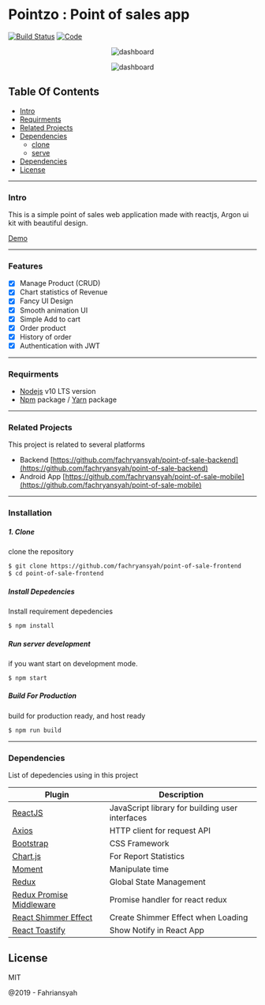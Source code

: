 # Pointzo : Point of sales app

[![Build Status](https://travis-ci.org/joemccann/dillinger.svg?branch=master)](https://travis-ci.org/joemccann/dillinger)
[![Code](https://camo.githubusercontent.com/65f7d034f575d55d73f27883473847130e1ead2e/68747470733a2f2f696d672e736869656c64732e696f2f62616467652f436f64652532305374796c652d5374616e646172642d79656c6c6f772e737667)](https://standardjs.com)


<p align="center">
    <img title="dashboard" src="https://i.ibb.co/Bsqm5cG/Screenshot-from-2019-10-19-00-13-33.png" />
</p>

<p align="center">
    <img title="dashboard" src="https://i.ibb.co/Kw8N3qH/chart-new.png" />
</p>

## Table Of Contents

*  [Intro](#Intro)
*  [Requirments](#Requirments)
*  [Related Projects](#Related-Projects)
*  [Dependencies](#Dependencies)
    *  [clone](#Clone)
    *  [serve](#Serve)
* [Dependencies](#Dependencies)
* [License](#License)
___
### Intro

This is a simple point of sales web application made with reactjs, Argon ui kit with beautiful design.

[Demo](http://pointzoo.zeblogic.com)

___
### Features
- [x] Manage Product (CRUD)
- [x] Chart statistics of Revenue
- [x] Fancy UI Design
- [x] Smooth animation UI
- [x] Simple Add to cart
- [x] Order product
- [x] History of order
- [x] Authentication with JWT
___
### Requirments

* [Nodejs](https://nodejs.org/en/) v10 LTS version
* [Npm](https://www.npmjs.com/get-npm) package / [Yarn](https://yarnpkg.com/lang/en/docs/install/#mac-stable) package
___

### Related Projects
This project is related to several platforms

* Backend [https://github.com/fachryansyah/point-of-sale-backend](https://github.com/fachryansyah/point-of-sale-backend)
* Android App [https://github.com/fachryansyah/point-of-sale-mobile](https://github.com/fachryansyah/point-of-sale-mobile)
___

### Installation

##### 1. Clone
clone the repository

```sh
$ git clone https://github.com/fachryansyah/point-of-sale-frontend
$ cd point-of-sale-frontend
```

##### Install Depedencies
Install requirement depedencies

```sh
$ npm install
```

##### Run server development
if you want start on development mode.

```sh
$ npm start
```

##### Build For Production
build for production ready, and host ready

```sh
$ npm run build
```
___

### Dependencies

List of depedencies using in this project

| Plugin | Description |
| ------ | ------ |
| [ReactJS](https://reactjs.org) | JavaScript library for building user interfaces |
| [Axios](https://github.com/axios/axios) | HTTP client for request API |
| [Bootstrap](https://getbootstrap.com) | CSS Framework |
| [Chart.js](https://www.chartjs.org) | For Report Statistics |
| [Moment](https://momentjs.com) | Manipulate time |
| [Redux](https://redux.js.org) | Global State Management |
| [Redux Promise Middleware](https://www.npmjs.com/package/redux-promise-middleware) | Promise handler for react redux |
| [React Shimmer Effect](https://www.npmjs.com/package/react-shimmer-effect) | Create Shimmer Effect when Loading |
| [React Toastify](https://www.npmjs.com/package/react-toastify) | Show Notify in React App |


License
----

MIT


@2019 - Fahriansyah
